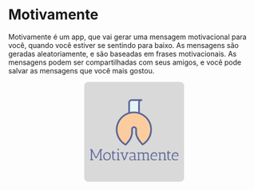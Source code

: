 # Motivamente

Motivamente é um app, que vai gerar uma mensagem motivacional para você, quando você estiver se sentindo para baixo.
As mensagens são geradas aleatoriamente, e são baseadas em frases motivacionais. As mensagens podem ser compartilhadas com seus amigos, e você pode salvar as mensagens que você mais gostou.

<div style="display: flex; justify-content: center;">
<img src="assets/icons/ic_launcher.png" style="height:200px; width: 200px"> 
</div>
